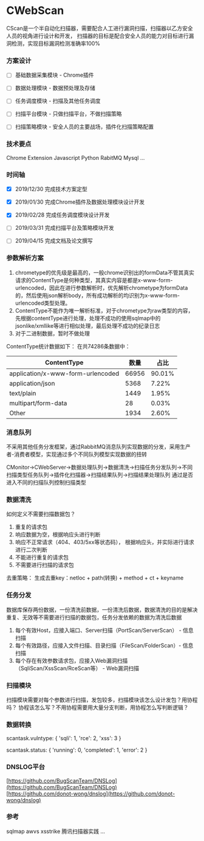 # CWebScan
CScan是一个半自动化扫描器，需要配合人工进行漏洞扫描，扫描器以乙方安全人员的视角进行设计和开发，
扫描器的目标是配合安全人员的能力对目标进行漏洞检测，实现目标漏洞检测准确率100%


### 方案设计
- [ ] 基础数据采集模块 - Chrome插件  
- [ ] 数据处理模块 - 数据预处理及存储  
- [ ] 任务调度模块 - 扫描及其他任务调度  
- [ ] 扫描平台模块 - 只做扫描平台，不做扫描策略  
- [ ] 扫描策略模块 - 安全人员的主要战场，插件化扫描策略配置  


### 技术要点
Chrome Extension
Javascript
Python
RabitMQ
Mysql
...

### 时间轴
- [x] 2019/12/30 完成技术方案定型  
- [x] 2019/01/30 完成Chrome插件及数据处理模块设计开发  
- [x] 2019/02/28 完成任务调度模块设计开发  
- [ ] 2019/03/31 完成扫描平台及策略模块开发  
- [ ] 2019/04/15 完成文档及论文撰写


### 参数解析方案
1. chrometype的优先级是最高的，一般chrome识别出的formData不管其真实请求的ContentType是何种类型，其真实内容是都是x-www-form-urlencoded，因此在进行参数解析时，优先解析chrometype为formData的，然后使用json解析body，所有成功解析的均识别为x-www-form-urlencoded类型处理。
2. ContentType不能作为唯一解析标准，对于chrometype为raw类型的内容，先根据contentType进行处理，处理不成功的使用sqlmap中的jsonlike/xmllike等进行相似处理，最后处理不成功的纪录日志
3. 对于二进制数据，暂时不做处理

ContentType统计数据如下：
在共74286条数据中：

|ContentType 	|				  数量    |  占比 |
| ----------    |  ---------------------  | ---- 
|application/x-www-form-urlencoded | 66956 |  90.01% 
|application/json   				|  5368 | 7.22% 
|text/plain 						|  1449 |  1.95% 
|multipart/form-data                | 28 |    0.03%  
|Other							  |   1934 |   2.60% 

### 消息队列
不采用其他任务分发框架，通过RabbitMQ消息队列实现数据的分发，采用生产者-消费者模型，实现通过多个不同队列模型实现数据的扭转

CMonitor->CWebServer->数据处理队列->数据清洗->扫描任务分发队列->不同扫描类型任务队列->插件化扫描器->扫描结果队列->扫描结果处理队列
通过是否进入不同的扫描队列控制扫描类型


### 数据清洗
如何定义不需要扫描数据包？
1. 重复的请求包
2. 响应数据为空，根据响应头进行判断
3. 响应不正常请求（404、403/5xx等状态码）， 根据响应头，并实际进行请求进行二次判断
4. 不能进行重复的请求包
5. 不需要进行扫描的请求包

去重策略：
生成去重key：netloc + path(转换) + method + ct + keyname



### 任务分发
数据库保存两份数据，一份清洗前数据，一份清洗后数据，数据清洗的目的是解决重复、无效等不需要进行扫描的数据包，任务分发依赖的数据为清洗后数据  
1. 每个有效Host，应接入端口、Server扫描（PortScan/ServerScan） - 信息扫描
2. 每个有效路径，应接入文件扫描、目录扫描（FileScan/FolderScan）- 信息扫描
3. 每个存在有效参数请求包，应接入Web漏洞扫描（SqliScan/XssScan/RceScan等） - Web漏洞扫描


### 扫描模块
扫描模块需要对每个参数进行扫描，发包较多，扫描模块该怎么设计发包？用协程吗？
协程该怎么写？不用协程需要用大量分支判断，用协程怎么写判断逻辑？


### 数据转换
scantask.vulntype:
{
	'sqli': 1,
	'rce': 2,
	'xss': 3
}

scantask.status:
{
	'running': 0,
	'completed': 1,
	'error': 2
}



### DNSLOG平台
[https://github.com/BugScanTeam/DNSLog](https://github.com/BugScanTeam/DNSLog)  
[https://github.com/donot-wong/dnslog](https://github.com/donot-wong/dnslog)


### 参考
sqlmap
awvs
xsstrike
腾讯扫描器实践
...
